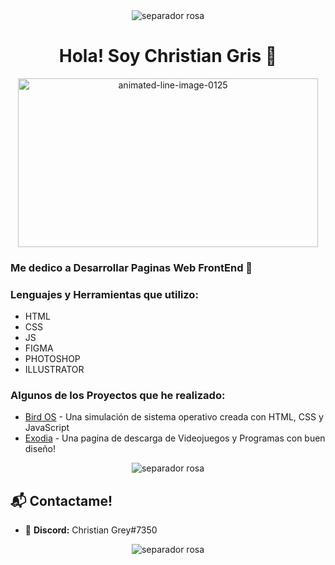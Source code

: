 <div align="center"><img src="https://user-images.githubusercontent.com/74702918/114761784-304f1180-9d1e-11eb-9159-4161aa4d03e6.png" border="0" alt="separador rosa" /></div>

<h1 align="center"> Hola! Soy Christian Gris 👋 </h1>

<div align="center" ><img width="480" height="270" src="https://media.giphy.com/media/836HiJc7pgzy8iNXCn/giphy.gif" border="0" alt="animated-line-image-0125" /></div>

### Me dedico a Desarrollar Paginas Web FrontEnd :rocket:

### Lenguajes y Herramientas que utilizo:

- HTML
- CSS
- JS
- FIGMA
- PHOTOSHOP
- ILLUSTRATOR


### Algunos de los Proyectos que he realizado: 

* [Bird OS](https://github.com/ChristianGris/Bird-OS) - Una simulación de sistema operativo creada con HTML, CSS y JavaScript
* [Exodia](https://github.com/ChristianGris/Exodia) - Una pagina de descarga de Videojuegos y Programas con buen diseño!

<div align="center"><img src="https://user-images.githubusercontent.com/74702918/114761784-304f1180-9d1e-11eb-9159-4161aa4d03e6.png" border="0" alt="separador rosa" /></div>

## :mailbox_with_mail: Contactame! 
 * :crystal_ball: **Discord:** Christian Grey#7350
 
<div align="center"><img src="https://user-images.githubusercontent.com/74702918/114761784-304f1180-9d1e-11eb-9159-4161aa4d03e6.png" border="0" alt="separador rosa" /></div>




<!--
**ChristianGris/ChristianGris** is a ✨ _special_ ✨ repository because its `README.md` (this file) appears on your GitHub profile.

Here are some ideas to get you started:

- 🔭 I’m currently working on ...
- 🌱 I’m currently learning ...
- 👯 I’m looking to collaborate on ...
- 🤔 I’m looking for help with ...
- 💬 Ask me about ...
- 📫 How to reach me: ...
- 😄 Pronouns: ...
- ⚡ Fun fact: ...
-->
